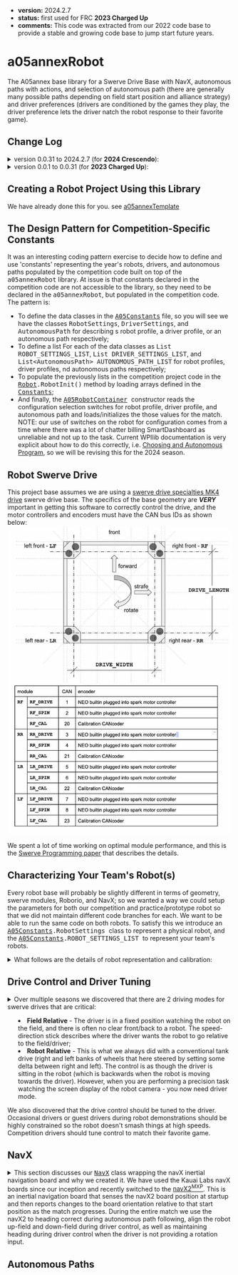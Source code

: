 * **version:** 2024.2.7
* **status:** first used for FRC **2023 Charged Up**
* **comments:** This code was extracted from our 2022 code base to provide a stable and growing code
  base to jump start future years.

# a05annexRobot

The A05annex base library for a Swerve Drive Base with NavX, autonomous paths with actions, and selection of
autonomous path (there are generally many possible paths depending on field start position and alliance strategy)
and driver preferences (drivers are conditioned by the games they play, the driver preference lets the driver natch
the robot response to their favorite game).

## Change Log

<details>
  <summary>version 0.0.31 to 2024.2.7 (for <b>2024 Crescendo</b>):</summary>
  <ul>
   <li>2024.2.7 - Added latency offset to the SpeedCacheSwerve, updated to wpilib 2024.3.2, updated vendordeps.</li>
   <li>2024.2.6 - use wpilib V2024.3.2</li>
   <li>2024.2.5 - Fixed scope error in A05AprilTagPositionCommand</li>
   <li>2024.2.4 - Fixed an error in <code>SpeedCachedSwerve.getRobotRelativePositionSince(...)</code>
     introduced in the last version where target times more than 1 command cycle into the future would report
     an incorrect projection. With more complete tests for phase in the cache.</li>
   <li>2024.2.3 - Fixed a problem in the <code>SpeedCachedSwerve.getRobotRelativePositionSince(...)</code> with
     requests when the most recent april tag position is after the last logged request (a condition we had never
     seen before, but see now because the orange pi 5 can process upwards of 100fps)</li>
   <li>2024.2.2 - Cleanup of REV deprecations. Improved documentation in <code>A05Constants</code>. Improved driver
     initialization if configuration switches cannot be read.</li>
   <li>2024.0.1 - Revised the versioning scheme to be more consistent with WPIlib and vendor dep
     versioning scheme.</li>
   <li>0.0.33 - 2024 WPIlib release version 2024.2.1 integration, updated all vendor deps, fixed some minor issues
     introduced by the new photonvision library;</li>
   <li>0.0.32 - 2024 WPIlib beta version 2024.1.1-beta-4 integration:</li>
    <ul>
    <li>update build to gradle 8.4;</li>
    <li>Java support to Java 17;</li>
    <li>update all vendor dependencies;</li>
    <li>replaced deprecated edu.wpi.first.wpilibj2.command.CommandBase class with
      edu.wpi.first.wpilibj2.command.Command;</li>
    <li>Migrate from CTRE Phoenix5 to Phoenix6 software (only applies to the CAN coders on the swerve
      modules (a painful change in the programming model and the initialization defaults for the
      CANcoder).</li>
    </ul>
  </ul>
</details><details>
  <summary>version 0.0.1 to 0.0.31 (for <b>2023 Charged Up</b>):</summary>
  <ul>
    <li>0.0.31 - Cleanup and testing of SwerveSpeedCache phase adjustment;</li>
    <li>0.0.30 - Added A05AprilTagPositionCommand;</li>
    <li>0.0.29 - Added SpeedCachedSwerve;</li>
    <li>0.0.23 - Post-competition cleanup. Moving common Spark-NEO and Spark-NOE550 combination into
             a tested wrapper that formalizes our 95% use case into a simple and repeatable pattern;</li>
    <li>0.0.21 - Code to burn default configuration into the Sparks;</li>
    <li>0.0.20 - Added a methods to IServeDrive to get the actual underlying subsystem;</li>
    <li>0.0.19 - Fixed a problem burning configuration state into the Sparks introduced in 0.0.18;</li>
    <li>0.0.18 - Added a recalibrate method for the swerve so it could be recalibrated prior to any enable, this was
             a band-aid to not burning configuration into the Spark and having occasional configuration
             issues;</li>
    <li>0.0.17 - ISwerveDrive can be set for the A05DriveCommand allowing extensions of the DriveSubsystem
             that add game-specific functionality;</li>
    <li>0.0.16 - Changed ordering of swerves in translate commands to try to reduce rotational drift;</li>
    <li>0.0.15 - Current limited swerve drive and spin motors;</li>
    <li>0.0.13 - Added a NavX calibration factor to minimize rotational drift;</li>
    <li>0.0.12 - Made heading correction after translate optional;</li>
    <li>0.0.11 - Tuned smart motion coefficients;</li>
    <li>0.0.10 - AbsoluteSmartTranslateCommand - first smart motion implementation;</li>
    <li>0.0.9 - Added max speed and heading correction at end of translate;</li>
    <li>0.0.8 - Added getClosestDownField(), getClosestUpField(), getClosestDownOrUpField() to
            NavX.HeadingInfo;</li>
    <li>0.0.4 - AbsoluteTranslateCommand - move by position;</li>
    <li>0.0.2 - Optional mirroring of autonomous for <b>2023 Charged Up</b>;</li>
    <li>0.0.1 - Initial internal release.</li>
  </ul>
</details>

## Creating a Robot Project Using this Library

We have already done this for you. see [a05annexTemplate](https://github.com/A05annex/a05annexTemplate)

## The Design Pattern for Competition-Specific Constants

It was an interesting coding pattern exercise to decide how to define and use 'constants' representing the year's
robots, drivers, and autonomous paths populated by the competition code built on top of the <tt>a05annexRobot</tt>
library. At issue is that constants declared in the competition code are not accessible to the library, so they need
to be declared in the <tt>a05annexRobot</tt>, but populated in the competition code. The pattern is:
* To define the data
  classes in the <tt>[A05Constants](
  https://github.com/A05annex/a05annexRobot/blob/main/src/main/java/org/a05annex/frc/A05Constants.java)</tt> file, so
  you will see we have the classes <tt>RobotSettings</tt>, <tt>DriverSettings</tt>, and <tt>AutonomousPath</tt> for
  describing s robot profile, a driver profile, or an autonomous path respectively;
* To define a list For each of the data classes as <tt>List<RobotSettings> ROBOT_SETTINGS_LIST</tt>,
  <tt>List<DriverSettings> DRIVER_SETTINGS_LIST</tt>, and <tt>List\<AutonomousPath\> AUTONOMOUS_PATH_LIST</tt> for
  robot profiles, driver profiles, nd autonomous paths respectively;
* To populate the previously lists in the competition project code in the <tt>
  [Robot](https://github.com/A05annex/a05annexTemplate/blob/main/src/main/java/frc/robot/Robot.java).RobotInit()</tt>
  method by loading arrays defined in the <tt>
  [Constants](https://github.com/A05annex/a05annexTemplate/blob/main/src/main/java/frc/robot/Constants.java)</tt>;
* And finally, the <tt>[A05RobotContainer](https://github.com/A05annex/a05annexRobot/blob/main/src/main/java/org/a05annex/frc/A05RobotContainer.java)
  </tt> constructor reads the configuration selection switches for robot profile, driver profile, and autonomous path
  and loads/initializes the those values for the match. NOTE: our use of switches on the robot for configuration
  comes from a time where there was a lot of chatter billing SmartDashboard as unreliable and not up to the task.
  Current WPIlib documentation is very explicit about how to do this correctly, i.e.
 [Choosing and Autonomous Program](https://docs.wpilib.org/en/stable/docs/software/dashboards/smartdashboard/choosing-an-autonomous-program-from-smartdashboard.html),
 so we will be revising this for the 2024 season.

## Robot Swerve Drive

This project base assumes we are using a
[swerve drive specialties MK4 drive](https://www.swervedrivespecialties.com/products/mk4-swerve-module?variant=39376675143793)
swerve drive base. The specifics of the base geometry are ***VERY*** important in getting this software to correctly
control the drive, and the motor controllers and encoders must have the CAN bus IDs as shown below:
![alt text](./resources/SwerveConfiguration.jpg "Swerve Configuration")

We spent a lot of time working on optimal module performance, and this is
the [Swerve Programming paper](./resources/SwerveProgramming.pdf) that describes the details.

## Characterizing Your Team's Robot(s)

Every robot base will probably be slightly different in terms of geometry, swerve modules, Roborio, and NavX; so we
wanted a way we could setup the parameters for both our competition and practice/prototype robot so that we did not
maintain different code branches for each. We want to be able to run the same code on both robots. To satisfy this
we introduce an
<tt>[A05Constants](
https://github.com/A05annex/a05annexRobot/blob/main/src/main/java/org/a05annex/frc/A05Constants.java).RobotSettings
</tt> class to represent a physical robot, and the
<tt>[A05Constants](
https://github.com/A05annex/a05annexRobot/blob/main/src/main/java/org/a05annex/frc/A05Constants.java).ROBOT_SETTINGS_LIST
</tt> to represent your team's robots.
<details><summary>
What follows are the details of robot representation and calibration:
</summary>

### Representing Your Robot(s)

We generally have 2 similar swerve drive robots. The first is test/prototype robot,usually the robot from last season
with the competition-specific appendages removed. The second is this season's competition robot. While these robots
are generally very similar, there are generally some differences in geometry, electronics (different navX2 boards),
physical state (how new are the wheel treads), etc.

See the <tt>[A05Constants](
https://github.com/A05annex/a05annexRobot/blob/main/src/main/java/org/a05annex/frc/A05Constants.java).ROBOT_SETTINGS_LIST
</tt> documentation for a description of all of the parameters in this class, all set in the
constructor. The [ao5annexTemplate
<tt>Constants</tt>](https://github.com/A05annex/a05annexTemplate/blob/main/src/main/java/frc/robot/Constants.java)
defines 2 robots: a "Competition" robot at index 0; and a "Practice" robot at index 1.
We use the roborio DIO input port 5 for our robot (since we only have 2, if you have more robots, you might
want to use 5 and 6). The "Competition" robot is the index 0 entry in the list, so it does not require any
changes to the Roborio (i.e. with nothing connected to DIO port 5 it will report a state of 0). The "Practice" robot
requires a jumper on DIO port 5 that connects the signal
pin to ground. This convention was chosen to minimize the things that could go wrong on the competition robot.

### Robot Settings Detail

Drive calibration is primarily focused on characterizing the performance of the <tt>DriveSubsystem</tt>
and <tt>NavX</tt> so that the robot behaves as expected during driver control, and, so that autonomous paths and
the <tt>SwerveSpeedCache</tt> can be accurately mapped to robot behaviour.

* *id* and *name*: The *id* is used to confirms that the robot settings entry is at the index you expect it to be
  so it is consistent with your robot selection UI. The *name* is for UI display of which robot
  configuration is selected.
* *length* and *width*: The should be measured from the center of the rotation shaft (analog position encoder). This
  library currently supports ***ONLY*** a rectangular arrangement of swerve modules. If you are doing something
  different, this library is not for your robot(s).
* *swerve module calibration constants*: These are the readings of the analog swerve module encoders when the drives
  are facing forward. We send the analog encoder readings to the smart dashboard regardless of the enable/disabled
  state; disable the robot; manually spin each wheel until it is facing forward; then use a straightedge on the right
  and left sides to force the front and rear wheels into alignment. The values we read for the analog encoders at
  that time are saved as our calibration constants.
* *navxYawCalibration*: this is a correction for the drift-per-spin that we have measured for the navX2 board that
  is on this robot. This calibration is vital for having the robot maintain up-field and down-field orientation
  regardless of the direction and number of spins the robot has made. See the next section for notes on measuring
  and setting this value.
* *maxSpeedCalibration*: this is a correction between the calculated maximum module speed (using module gear
  ratio, and motor specifications) and the measured maximum speed along a a well specified control path. This
  calibration is vital for having the robot track autonomous paths correctly.

### Robot Drive/NavX Calibration

Drive calibration is primarily focused on characterizing the performance of the <tt>DriveSubsystem</tt>
and <tt>NavX</tt> so that the robot behaves as expected during driver control, and, so that autonomous paths and
the <tt>SwerveSpeedCache</tt> can be accurately mapped to robot behaviour. In and ideal world, these calibrations
would be performed at each competition, and, if warranted, multiple times during a competition. The reason for
this is that in addition to robot changes over time, each competition venue presents a different field
surface - which is a primary factor in calibration.

***TODO - finish this.***

</details>

## Drive Control and Driver Tuning

<details>
<summary>Over multiple seasons we discovered that there are 2 driving modes for swerve drives that are critical:
<ul>
    <li><b>Field Relative</b> - The driver is in a fixed position watching the robot on the field, and there is often
     no clear front/back to a robot. The speed-direction stick describes where the driver wants the robot to go 
     relative to the field/driver;</li>
    <li><b>Robot Relative</b> - This is what we always did with a conventional tank drive (right and left banks of
     wheels that here steered by setting some delta between right and left). The control is as though the driver is
     sitting in the robot (which is backwards when the robot is moving towards the driver). However, when you are
     performing a precision task watching the screen display of the robot camera - you now need driver mode.</li>
</ul>
We also discovered that the drive control should be tuned to the driver. Occasional drivers or guest drivers during
robot demonstrations should be highly constrained so the robot doesn't smash things at high speeds. Competition
drivers should tune control to match their favorite game.
</summary>

### Field Relative

What is happening in field-relative mode is we simply difference the stick direction with the
robot heading to transform the field relative direction to a robot relative direction.

### Robot Relative

What is happening in robot-relative mode is that stick direction is the robot-relative direction. Note that if
the camera is not facing directly forward, it is easy to change the robot-relative to camera relative by simply
differencing the stick direction with the
camera heading (relative to the robot) to transform the camera relative direction to a robot relative direction.

### Driver Tuning

The most important aspect of driver tuning is the realization that it is a necessity, not an option. There are
potentially many different drivers of the robot with very different driving skill sets and that it is desirable to
be able to specify a specific driver or generalized driver skill set, and reset the robot control to maximize
the probability of success for that driver. How do we do that? We save a variety
of driver profiles and support loading the appropriate driver profile when the robot is powered-up.

We have tried a number of different controller types and configurations through the years and have settled on the
use of Xbox style controllers, one for the driver, and one for the operator.
* **Driver Xbox Controller** - Everything that is about manually driving the robot including:
  * Either field relative (driving from the driver station) or robot relative (driving by the robot mounted camera);
  * Aids for orienting the robot downfield, upfield, or in operation-specific headings;
  * Accelerated (*boost*) motion override;
  * Fine (*slow*) motion override.
* **Operator Xbox Controller** - the operator does everything else - including adjusting the drive tuning parameters
  at the drivers direction. We have a robot code branch specifically for tuning where all the operator controls
  are mapped to tuning parameters that map controller actions to robot behaviour.

#### What Do We Tune?

![alt text](./resources/driver_tuning.jpg "Driver Tuning")
There are a number of control parameters we tune. Review the illustration above - what driver tuning does is map the
raw signal from the stick to a conditioned signal representing the desired driver action. The sensitivity is an
exponent applied to the signal, so a gain of 1.0, deadband of 0.0, and exponent of 1.0 will result in the driver
tuned signal being identical to the raw signal. 

We have found that robot translation and rotation are most intuitively decoupled, that is; one stick should control
translation (movement forward, backward, right,and left - with no change in robot heading), and the other should
control robot rotation (field heading). Similarly, the tuning for translation and rotation should be similarly
decoupled. Additionally, we have separated: normal driving conditions, a *boost* mode, and a *slow* mode. These modes
can be better described as:
* default (normal driving conditions) - similar to how you would want you car to behave in city traffic. You need a
  balance of control and speed, but you would seldom, if ever, use the maximum speed or minimum turning radius. This
  is your default driving profile for a match;
* *boost* - like getting on the freeway. The path is clear ahead, your robot is correctly oriented, and you want to
  use the maximum speed available.
* *slow* - like wanting to parallel park, you need control, not speed. An example of this would be positioning your
  robot to attach to a climbing bar for and end-game robot hang.

The important parameters for driver tuning are:
* **gain** (speed, boost, slow, or rotation) - This is the maximum translation speed (forward, backward, left,
  and/or right) for *normal*, *boost*, or *slow* driving; or maximum rotation speed.
* **deadband** (speed or rotation) - Deadband is especially important for rotation because when there is no rotation
  input (rotation = 0.0), the DriveCommand maintains robot heading (i.e. if heading is changed due to drive
  drift, robot contact with field elements, or robot contact with other robots, the drive will automatically
  restore the heading. The deadband
  should be large enough to assure that minor unintentional pressure on the rotation stick, or failure of the stick
  to center to exactly 0.0 is not interpreted as a rotation command.
* **sensitivity** (speed or rotation) - This is an exponent applied to the signal. An exponent greater than 1.0
  flattens the curve next to 0.0 and gives better control at low speeds. An exponent less than one accelerates the
  robot quickly, and gives better control at the high speeds.
* **maximum acceleration** (speed or rotation) - This is a limit on the change in speed or rotation in a command
  cycle. This limit should be set so the wheels don't go into a skid mode as that makes field position telemetry
  completely unreliable.

#### How Do We Tune?

We tune using the
[*drive-tuner* branch of Ao5annex/ao5annexTemplate](https://github.com/A05annex/a05annexTemplate/tree/drive_tuner)
which is simply a swerve drive robot with the driver control and a mapping of operator controls to manipulate the
tuning parameters. This is a good first exercise in driver-operator communication as the driver needs to communicate
to the operator the desired changes in driver settings while driving and testing settings.

#### How Do We Save a Driver Profile?

All driver profiles are saved in *.json* files, and those files are in the *./src/main/deploy/drivers* directory
of your robot project so that they will be downloaded to the robot with the rest of your robot code.
The driver profile is saved as a simple list of driver coefficients in a dictionary with these keys:
- **<tt>"DRIVE_DEADBAND"</tt>**: (required,double) The distance from 0.0 that is the 'dead' area of the stick for robot
  speed. Generally as small as possible without introducing drift when a driver thinks they are going pure
  forward-back, or left-right. Generally <= 0.05.
- **<tt>"DRIVE_SPEED_SENSITIVITY"</tt>**: (required,double) Speed sensitivity. A sensitivity of 1.0 matches the linear
  raw performance of the stick. We find 2.0 to 3.0 is generally a range where the driver feels they have sufficient
  low-speed, or 'fine' control.
- **<tt>"DRIVE_SPEED_GAIN"</tt>**: (required,double) The maximum robot speed the driver feels comfortable with in
  normal driving where 0.0 is the robot stopped, and 1.0 is the fastest the robot can possibly go.
- **<tt>"DRIVE_SPEED_MAX_INC"</tt>**: (required,double) The maximum speed increment (either accelerate or decelerate)
  in a command cycle. Generally something in the 0.05 to 0.15 range gives good control without sending the robot into
  skid modes when the driver does something extreme.
- **<tt>"ROTATE_DEADBAND"</tt>**: (required,double) See <tt>DRIVE_DEADBAND</tt>. The near zero dead zone for the
  rotation stick. It is important that this be large enough to prevent un-intended rotation commands as any rotation
  command resets the desired heading for the robot.
- **<tt>"ROTATE_SENSITIVITY"</tt>**: (required,double) Rotation sensitivity, see <tt>DRIVE_SPEED_SENSITIVITY</tt>.
- **<tt>"ROTATE_GAIN"</tt>**: (required,double)  The maximum robot rotation the driver feels comfortable with in
  normal driving where 0.0 is the robot stopped, and 1.0 is the fastest the robot can possibly spin.
- **<tt>"ROTATE_MAX_INC"</tt>**: (required,double)  The maximum rotation increment (either accelerate or decelerate)
  in a command cycle. Generally something in the 0.05 to 0.15 range gives good control without sending the robot into
  skid modes when the driver does something extreme.
- **<tt>"BOOST_TRIGGER"</tt>**: (required,string) <tt>LEFT</tt> or <tt>RIGHT</tt> - the trigger that
  invokes *boost* mode.
- **<tt>"BOOST_GAIN"</tt>**: (required,double) The speed gain when the driver has the robot lined up and wants to go
  at the fastest speed the robot can attain. Generally 1.0 for competition drivers, and perhaps a little higher than
  <tt>DRIVE_SPEED_GAIN</tt> for non-competition drivers.
- **<tt>"SLOW_TRIGGER"</tt>**: (required,string)  <tt>LEFT</tt> or <tt>RIGHT</tt> - the trigger that
  invokes *slow* mode. Must not be the same as <tt>BOOST_TRIGGER</tt>.
- **<tt>"SLOW_GAIN"</tt>**: (required,double) The speed gain for precision positioning of the robot, often using the
  camera and *Robot Relative* drive control. Generally about 0.5 times the <tt>DRIVE_SPEED_GAIN</tt>.

This is an example of a driver profile file (for our primary 2023 competition driver):
```
{
  "DRIVE_DEADBAND": 0.05,
  "DRIVE_SPEED_SENSITIVITY": 2.0,
  "DRIVE_SPEED_GAIN": 0.6,
  "DRIVE_SPEED_MAX_INC": 0.075,
  "ROTATE_DEADBAND": 0.05,
  "ROTATE_SENSITIVITY": 1.5,
  "ROTATE_GAIN": 0.4,
  "ROTATE_MAX_INC": 0.075,
  "BOOST_TRIGGER": "LEFT",
  "BOOST_GAIN": 1.0,
  "SLOW_TRIGGER": "RIGHT",
  "SLOW_GAIN": 0.4
}
```

#### How Do We Configure Driver Setting for a Match?

The steps in making the driver profile configurable are:
* Build a driver profile and adopt a naming convention for the driver profiles, we normally just use the
  driver's first name;
* Put the profile in the *./src/main/deploy/drivers* directory;
* Assuming you have used the [a05annexTemplate](https://github.com/A05annex/a05annexTemplate) as a starting point for
  your project (or are just referring to that templete in *github*) - in <tt>frc.robot.Constants.java</tt> find the
  <tt>A05Constants.DriverSettings[] DRIVER_SETTINGS</tt> array, and add an entry for your driver. The
  <tt>id</tt> is the driver selection switch value for that driver, and is used to make sure switches are being
  mapped to the correct driver file.
* We configure the driver by setting switches during robot setup on the field (really, while we are in the match queue),
  to select the driver profile. This means the driver profile is loaded at robot power-up, regardless of the driver
  station state or the field control system state. This has been 100% reliable for us (barring human failure to throw
  the correct switches) during competition. Inspecting <tt>A05RobotContainer</tt> constructor, you will see that
  the first thing that happens is reading the configuration switches (switches 1 and 2, 1 being the first switch which
  is wired to the Roborio DIO 0 port, and 2 being the second switch which is wired to the Roborio DIO 1 port) and
  loading the corresponding driver profile.
</details>

## NavX

<details>
<summary>This section discusses our
<a href="https://github.com/A05annex/a05annexRobot/blob/main/src/main/java/org/a05annex/frc/NavX.java"><tt>NavX</tt></a>
class wrapping the navX inertial navigation board and why
we created it. We have used the Kauai Labs navX boards since our inception and recently switched to the
<a href="https://www.kauailabs.com/navx-mxp/">navX2<sup>MXP</sup></a>. This is an inertial navigation board that
senses the navX2 board position at startup and then reports changes to the board orientation relative to that
start position as the match progresses. During the entire match we use the navX2 to heading correct during autonomous
path following, align the robot up-field and down-field during driver control, as well as maintaining heading during
driver control when the driver is not providing a rotation input.
</summary>

The primary issue with the naX2 library, and having it be a really useful robot navigation aid, is the -180&deg;(-&pi;)
to +180&deg;(+&pi;) heading boundary. Very simply, suppose my robot is oriented downfield at the start of a match,
i.e., the heading is +0&deg;(+0.0&pi;); my robot will go down-field 2m picking up a game piece on its way. Now my
robot will turn +180&deg;(+&pi;) to the right and come back and deliver the game piece, then my robot will
turn +90&deg;(+&pi;/2.0), go 1m, and turn to the right +90&deg;(+&pi;/2.0) and head up-field to collect
my next game piece. The problem here has several manifestations:
* After picking up the first piece and turning +180&deg;(+&pi;), the robot is riding the +180&deg;(+&pi;) to
  -180&deg;(-&pi;) navX boundary, so writing the PID loop to maintain heading needs to account for the
  boundary - which is special purpose code.
* Once the first piece is delivered, the robot turns from +180&deg;(+&pi;) to -90&deg;(-&pi;/2.0) using the navX
  heading. While we are trying to make a +90&deg;(+&pi;/2) turn, normal PID code would have us spin the robot
  -270&deg;(-3&pi;/2) instead of +90&deg;(+&pi;/2), which is clearly suboptimal.

The real problem here is that, from a navX perspective, if the robot makes a complete rotation to the right or left,
it is back at +0&deg;(+0&pi;), rather than +360&deg;(+2&pi;) or -360&deg;(-2&pi;) - which reflects a complete
rotation. The <tt>NavX</tt> heading counts the rotations and reports a true relative heading from the initial
heading, including all rotations - so if
the robot has spun 2 rotations to the right and is now headed down-field, the heading will be +720&deg;(+4&pi;),
and likewise, if the robot has spun 2 rotations to the left and is now headed down-field, the heading will be
-720&deg;(-4&pi;).

### Convenience Functionality and Methods

This is a summary of features provided by the <tt>NavX</tt> wrapper:
* **initial heading** - The robot may not be positioned facing downfield so the initial heading will not
  be +0&deg;(+0.0&pi;). The <tt>NavX.initializeHeadingAndNav(AngleConstantD)</tt> method initializes for any initial
  heading of the robot so that a <tt>NavX</tt> heading of +0&deg;(+0.0&pi;) will actually be down-field.
* **expected heading** - the <tt>NavX</tt> class formalizes the idea of an expected heading, which is the heading
  the robot is expected to maintain if no rotation commands are sent to the robot.
* **closest up-field/down-field headings** - we found it common that a driver would want to orient the robot either
  directly up-field or directly down-field, but the driver was so focused on getting the robot through the field
  traffic that driving heading at the same time was just too much to think about. This lead to up-field and
  down-field driver control buttons that would automatically face the robot up-field or down-field while the driver
  focused on driving a path through the field traffic. The buttons <tt>NavX.HeadingInfo.getClosestDownField()</tt> or
  <tt>NavX.HeadingInfo.getClosestUpField()</tt> and then <tt>NavX.setExpectedHeading(AngleConstantD)</tt> to that
  heading.
* **closest heading to an arbitrary heading** - because sometimes pickup and/or delivery stations are not
  up-field/down-field oriented, but at some arbitrary (competition-specific) field heading and you want to be
  able to find the closest heading as <tt>NavX.HeadingInfo.getClosestHeading(AngleD)</tt>, and
  then set that as the <tt>NavX.setExpectedHeading(AngleConstantD)</tt>.
* **drift error correction** - We found that the navX2<sup>MXP</sup> had board-specific per rotation drift. i.e.
  after 1 rotation, the heading reading would not be +360&deg;(+2&pi;) or -360&deg;(-2&pi;), see the next section for
  a discussion of this.

### navX Drift Error Correction

In the 2022 and 2023 seasons the programming team received repeated complaints that the robot down-field heading was
drifting throughout the match, requiring re-initialization of the downfield heading during the match. We spent some
time trying to diagnose this and discovered that when the robot made a full revolution, the robot heading when facing
downfield was no longer zero (a multiple of 360&deg;(2&pi;)). The more revolutions in the same direction, the further
the drift. If the rotations were unwound (the same number of spins in the opposite direction), then downfield would
return to very near zero.
</details>

## Autonomous Paths
